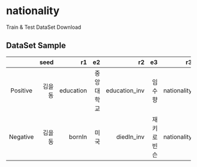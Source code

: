 # nationality
Train & Test DataSet Download

## DataSet Sample
||seed|r1|e2|r2|e3|r3|target|
|:-----------:|------------:|------------:|------------:|------------:|------------:|------------:|------------:|
|Positive|김을동|education|중앙대학교|education_inv|임수향|nationality|대한민국|
|Negative|김을동|bornIn|미국|diedIn_inv|재키 로빈슨|nationality|미국|
